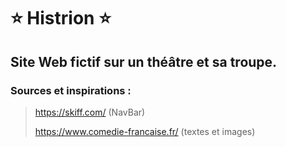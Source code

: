 # :star: Histrion :star:

## Site Web fictif sur un théâtre et sa troupe.

### Sources et inspirations :

>https://skiff.com/ (NavBar)
>
>https://www.comedie-francaise.fr/ (textes et images)
